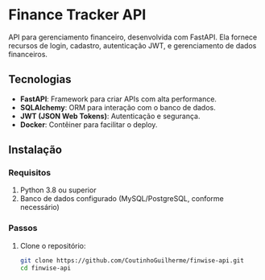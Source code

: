 # Finance Tracker API

API para gerenciamento financeiro, desenvolvida com FastAPI. Ela fornece recursos de login, cadastro, autenticação JWT, e gerenciamento de dados financeiros.

## Tecnologias

- **FastAPI**: Framework para criar APIs com alta performance.
- **SQLAlchemy**: ORM para interação com o banco de dados.
- **JWT (JSON Web Tokens)**: Autenticação e segurança.
- **Docker**: Contêiner para facilitar o deploy.

## Instalação

### Requisitos

1. Python 3.8 ou superior
2. Banco de dados configurado (MySQL/PostgreSQL, conforme necessário)

### Passos

1. Clone o repositório:
   ```bash
   git clone https://github.com/CoutinhoGuilherme/finwise-api.git
   cd finwise-api
